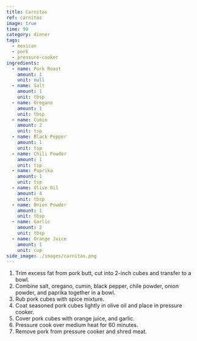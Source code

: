 ```yaml
---
title: Carnitas
ref: carnitas
image: true
time: 90
category: dinner
tags:
  - mexican
  - pork
  - pressure-cooker
ingredients:
  - name: Pork Roast
    amount: 1
    unit: null
  - name: Salt
    amount: 1
    unit: tbsp
  - name: Oregano
    amount: 1
    unit: tbsp
  - name: Cumin
    amount: 2
    unit: tsp
  - name: Black Pepper
    amount: 1
    unit: tsp
  - name: Chili Powder
    amount: 1
    unit: tsp
  - name: Paprika
    amount: 1
    unit: tsp
  - name: Olive Oil
    amount: 4
    unit: tbsp
  - name: Onion Powder
    amount: 1
    unit: tbsp
  - name: Garlic
    amount: 2
    unit: tbsp
  - name: Orange Juice
    amount: 1
    unit: cup
side_image: ./images/carnitas.png
---
```

1. Trim excess fat from pork butt, cut into 2-inch cubes and transfer to a bowl.
2. Combine salt, oregano, cumin, black pepper, chile powder, onion powder, and paprika together in a bowl.
3. Rub pork cubes with spice mixture.
4. Coat seasoned pork cubes lightly in olive oil and place in pressure cooker.
5. Cover pork cubes with orange juice, and garlic.
6. Pressure cook over medium heat for 60 minutes.
7. Remove pork from pressure cooker and shred meat.
